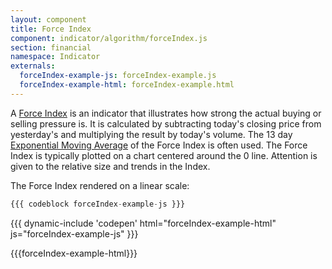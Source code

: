 ```yaml
---
layout: component
title: Force Index
component: indicator/algorithm/forceIndex.js
section: financial
namespace: Indicator
externals:
  forceIndex-example-js: forceIndex-example.js
  forceIndex-example-html: forceIndex-example.html
---
```


A [Force Index](http://en.wikipedia.org/wiki/Force_index) is an indicator that illustrates how strong the actual buying
or selling pressure is. It is calculated by subtracting today's closing price from yesterday's and
multiplying the result by today's volume. The 13 day [Exponential Moving Average](/components/indicator/exponentialMovingAverage)
of the Force Index is often used. The Force Index is typically plotted on a chart centered around the 0 line.
Attention is given to the relative size and trends in the Index.

The Force Index rendered on a linear scale:

```js
{{{ codeblock forceIndex-example-js }}}
```

{{{ dynamic-include 'codepen' html="forceIndex-example-html" js="forceIndex-example-js" }}}

{{{forceIndex-example-html}}}
<script type="text/javascript">
{{{forceIndex-example-js}}}
</script>
